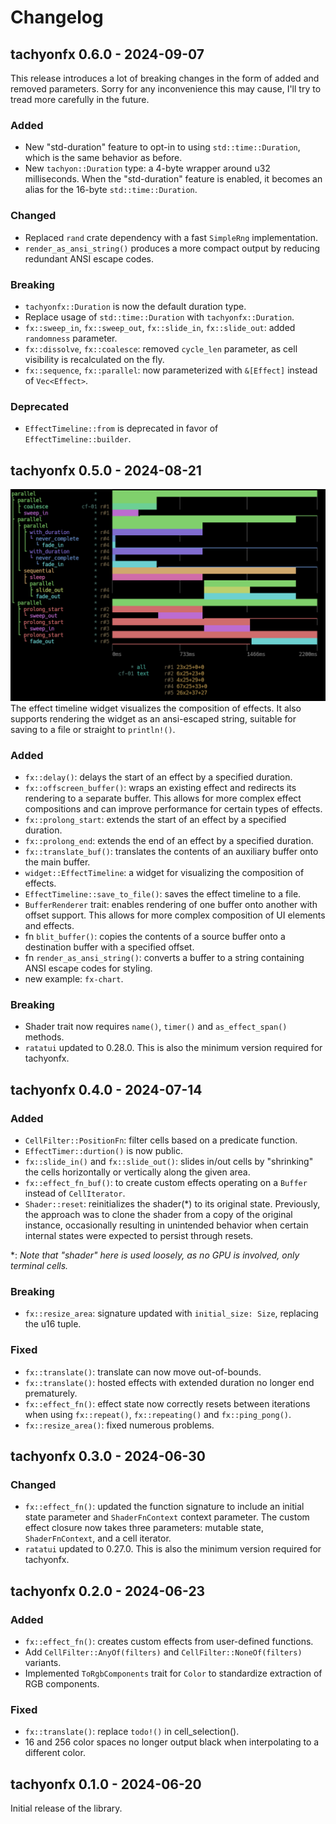 # Changelog

## tachyonfx 0.6.0 - 2024-09-07

This release introduces a lot of breaking changes in the form of added and removed parameters.
Sorry for any inconvenience this may cause, I'll try to tread more carefully in the future.

### Added
- New "std-duration" feature to opt-in to using `std::time::Duration`, which is the same behavior as before.
- New `tachyon::Duration` type: a 4-byte wrapper around u32 milliseconds. When the "std-duration" feature is enabled,
  it becomes an alias for the 16-byte `std::time::Duration`.

### Changed
- Replaced `rand` crate dependency with a fast `SimpleRng` implementation.
- `render_as_ansi_string()` produces a more compact output by reducing redundant ANSI escape codes.

### Breaking
- `tachyonfx::Duration` is now the default duration type.
- Replace usage of `std::time::Duration` with `tachyonfx::Duration`.
- `fx::sweep_in`, `fx::sweep_out`, `fx::slide_in`, `fx::slide_out`: added `randomness` parameter.
- `fx::dissolve`, `fx::coalesce`: removed `cycle_len` parameter, as cell visibility is recalculated on the fly.
- `fx::sequence`, `fx::parallel`: now parameterized with `&[Effect]` instead of `Vec<Effect>`.

### Deprecated
- `EffectTimeline::from` is deprecated in favor of `EffectTimeline::builder`. 


## tachyonfx 0.5.0 - 2024-08-21

![effect-timeline-widget](images/effect-timeline-widget.png)
The effect timeline widget visualizes the composition of effects. It also supports rendering the
widget as an ansi-escaped string, suitable for saving to a file or straight to `println!()`.

### Added
- `fx::delay()`: delays the start of an effect by a specified duration.
- `fx::offscreen_buffer()`: wraps an existing effect and redirects its rendering
  to a separate buffer.  This allows for more complex effect compositions and can
  improve performance for certain types of effects.
- `fx::prolong_start`: extends the start of an effect by a specified duration.
- `fx::prolong_end`: extends the end of an effect by a specified duration.
- `fx::translate_buf()`: translates the contents of an auxiliary buffer onto the main buffer.
- `widget::EffectTimeline`: a widget for visualizing the composition of effects.
- `EffectTimeline::save_to_file()`: saves the effect timeline to a file.
- `BufferRenderer` trait: enables rendering of one buffer onto another with offset support.
  This allows for more complex composition of UI elements and effects.
- fn `blit_buffer()`: copies the contents of a source buffer onto a destination buffer with a specified offset.
- fn `render_as_ansi_string()`: converts a buffer to a string containing ANSI escape codes for styling.
- new example: `fx-chart`.

### Breaking
- Shader trait now requires `name()`, `timer()` and `as_effect_span()` methods.
- `ratatui` updated to 0.28.0. This is also the minimum version required for tachyonfx.


## tachyonfx 0.4.0 - 2024-07-14

### Added
- `CellFilter::PositionFn`: filter cells based on a predicate function.
- `EffectTimer::durtion()` is now public.
- `fx::slide_in()` and `fx::slide_out()`: slides in/out cells by "shrinking" the cells horizontally or
  vertically along the given area.
- `fx::effect_fn_buf()`: to create custom effects operating on a `Buffer` instead of `CellIterator`.
- `Shader::reset`: reinitializes the shader(*) to its original state. Previously, the approach was to
  clone the shader from a copy of the original instance, occasionally resulting in unintended behavior
  when certain internal states were expected to persist through resets.

*: _Note that "shader" here is used loosely, as no GPU is involved, only terminal cells._

### Breaking
- `fx::resize_area`:  signature updated with `initial_size: Size`, replacing the u16 tuple.

### Fixed
- `fx::translate()`: translate can now move out-of-bounds.
- `fx::translate()`: hosted effects with extended duration no longer end prematurely.
- `fx::effect_fn()`: effect state now correctly resets between iterations when using `fx::repeat()`, `fx::repeating()`
  and `fx::ping_pong()`. 
- `fx::resize_area()`: fixed numerous problems.

## tachyonfx 0.3.0 - 2024-06-30

### Changed
- `fx::effect_fn()`: updated the function signature to include an initial state parameter and `ShaderFnContext`
  context parameter. The custom effect closure now takes three parameters: mutable state, `ShaderFnContext`, and a
  cell iterator.
- `ratatui` updated to 0.27.0. This is also the minimum version required for tachyonfx.

## tachyonfx 0.2.0 - 2024-06-23

### Added
- `fx::effect_fn()`: creates custom effects from user-defined functions.
- Add `CellFilter::AnyOf(filters)` and `CellFilter::NoneOf(filters)` variants.
- Implemented `ToRgbComponents` trait for `Color` to standardize extraction of RGB components.

### Fixed
- `fx::translate()`: replace `todo!()` in cell_selection().
- 16 and 256 color spaces no longer output black when interpolating to a different color.

## tachyonfx 0.1.0 - 2024-06-20

Initial release of the library.
